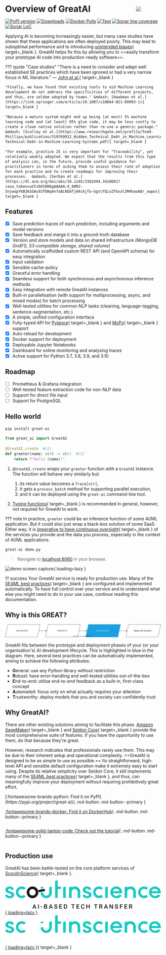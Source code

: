 <div style="display: flex; justify-content: space-between; align-items: center;">
    <h1 style="margin: 0">Overview of GreatAI</h1>
    <img  src="media/logo.png" width=80>
</div>

[![PyPI version](https://badge.fury.io/py/sis-great-ai.svg)](https://badge.fury.io/py/sis-great-ai)
[![Downloads](https://pepy.tech/badge/sis-great-ai/month)](https://pepy.tech/project/sis-great-ai)
[![Docker Pulls](https://img.shields.io/docker/pulls/scoutinscience/great-ai)](https://hub.docker.com/repository/docker/scoutinscience/great-ai)
[![Test](https://github.com/scoutinscience/great-ai/actions/workflows/test.yml/badge.svg)](https://github.com/scoutinscience/great-ai/actions/workflows/test.yml)
[![Sonar line coverage](https://sonar.scoutinscience.com/api/project_badges/measure?project=great-ai&metric=coverage)](https://sonar.scoutinscience.com/dashboard?id=great-ai)
[![Sonar LoC](https://sonar.scoutinscience.com/api/project_badges/measure?project=great-ai&metric=ncloc)](https://sonar.scoutinscience.com/dashboard?id=great-ai)

Applying AI is becoming increasingly easier, but many case studies have shown that these applications are often deployed poorly. This may lead to suboptimal performance and to introducing [unintended biases](https://en.wikipedia.org/wiki/Weapons_of_Math_Destruction){ target=_blank }. GreatAI helps fix this by allowing you to ==easily transform your prototype AI code into production-ready software==.

??? quote "Case studies"
    "There is a need to consider and adapt well established SE practices which have been ignored or had a very narrow focus in ML literature."
    &mdash; [John et al.](https://ieeexplore.ieee.org/abstract/document/9359253){ target=_blank }

    "Finally, we have found that existing tools to aid Machine Learning development do not address the specificities of different projects, and thus, are seldom adopted by teams." &mdash; [Haakman et al.](https://link.springer.com/article/10.1007/s10664-021-09993-1){ target=_blank }

    "Because a mature system might end up being (at most) 5% machine learning code and (at least) 95% glue code, it may be less costly to create a clean native solution rather than re-use a generic package." &mdash; [Sculley et al.](https://www.researchgate.net/profile/Todd-Phillips/publication/319769912_Hidden_Technical_Debt_in_Machine_Learning_Systems/links/61e716d68d338833e37a7fd6/Hidden-Technical-Debt-in-Machine-Learning-Systems.pdf){ target=_blank }

    "For example, practice 25 is very important for "Traceability", yet relatively weakly adopted. We expect that the results from this type of analysis can, in the future, provide useful guidance for practitioners in terms of aiding them to assess their rate of adoption for each practice and to create roadmaps for improving their processes.  &mdash; [Serban et al.](https://dl.acm.org/doi/abs/10.1145/3382494.3410681?casa_token=uCFz0dtDR6gAAAAA:4_8OMJ-5njwopYkB1KSGAu9JfbNq4nfa8LRE0fj84ckjfo-GgtcYQivZTGxal3M4haoA8r_xwpw){ target=_blank }

## Features

- [x] Save prediction traces of each prediction, including arguments and model versions
- [x] Save feedback and merge it into a ground-truth database
- [x] Version and store models and data on shared infrastructure *(MongoDB GridFS, S3-compatible storage, shared volume)*
- [x] Automatically scaffolded custom REST API (and OpenAPI schema) for easy integration
- [x] Input validation
- [x] Sensible cache-policy
- [x] Graceful error handling
- [x] Seamless support for both synchronous and asynchronous inference methods
- [x] Easy integration with remote GreatAI instances
- [x] Built-in parallelisation (with support for multiprocessing, async, and mixed modes) for batch processing
- [x] Well-tested utilities for common NLP tasks (cleaning, language-tagging, sentence-segmentation, etc.)
- [x] A simple, unified configuration interface
- [x] Fully-typed API for [Pylance](https://github.com/microsoft/pylance-release){ target=_blank } and [MyPy](http://mypy-lang.org){ target=_blank } support
- [x] Auto-reload for development
- [x] Docker support for deployment
- [x] Deployable Jupyter Notebooks
- [x] Dashboard for online monitoring and analysing traces
- [x] Active support for Python 3.7, 3.8, 3.9, and 3.10

## Roadmap

- [ ] Prometheus & Grafana integration
- [ ] Well-tested feature extraction code for non-NLP data
- [ ] Support for direct file input
- [ ] Support for PostgreSQL

## Hello world

```sh
pip install great-ai
```

```python title="demo.py" 
from great_ai import GreatAI

@GreatAI.create  #(1) 
def greeter(name: str) -> str:  #(2) 
    return f"Hello {name}!"
```

1.  `@GreatAI.create` wraps your `greeter` function with a `GreatAI` instance. The function will behave very similarly but:
    1. its return value becomes a `Trace[str]`,
    2. it gets a `process_batch` method for supporting parallel execution,
    3. and it can be deployed using the `great-ai` command-line tool.

2.  [Typing functions](https://docs.python.org/3/library/typing.html){ target=_blank } is recommended in general, however, not required for GreatAI to work.

??? note
    In practice, `greeter` could be an inference function of some AI/ML application. But it could also just wrap a black-box solution of some SaaS. Either way, it is [imperative to have continuous oversight](https://digital-strategy.ec.europa.eu/en/library/ethics-guidelines-trustworthy-ai){ target=_blank } of the services you provide and the data you process, especially in the context of AI/ML applications.

```sh title="terminal" 
great-ai demo.py
```
> Navigate to [localhost:6060](http://127.0.0.1:6060) in your browser.

![demo screen capture](media/demo.gif){ loading=lazy }

!!! success
    Your GreatAI service is ready for production use. Many of the [SE4ML best practices](https://se-ml.github.io){ target=_blank } are configured and implemented automatically. To have full control over your service and to understand what else you might need to do in your use case, continue reading this documentation.

## Why is this GREAT?

![scope of GreatAI](media/scope-simple.drawio.svg)

GreatAI fits between the prototype and deployment phases of your (or your organisation's) AI development lifecycle. This is highlighted in blue in the diagram. Here, several best practices can be automatically implemented, aiming to achieve the following attributes:

- **G**eneral: use any Python library without restriction
- **R**obust: have error-handling and well-tested utilities out-of-the-box 
- **E**nd-to-end: utilise end-to-end feedback as a built-in, first-class concept
- **A**utomated: focus only on what actually requires your attention
- **T**rustworthy: deploy models that you and society can confidently trust

## Why GreatAI?

There are other existing solutions aiming to facilitate this phase. [Amazon SageMaker](https://aws.amazon.com/sagemaker){ target=_blank } and [Seldon Core](https://www.seldon.io/solutions/open-source-projects/core){ target=_blank } provide the most comprehensive suite of features. If you have the opportunity to use them, do that because they're great.

However, research indicates that professionals rarely use them. This may be due to their inherent setup and operational complexity. ==GreatAI is designed to be as simple to use as possible.== Its straightforward, high-level API and sensible default configuration make it extremely easy to start using. Despite its relative simplicity over Seldon Core, it still implements many of the [SE4ML best practices](https://se-ml.github.io){ target=_blank }, and thus, can meaningfully improve your deployment without requiring prohibitively great effort.


<div style="display: flex; justify-content: space-evenly; flex-wrap: wrap;" markdown>
[:fontawesome-brands-python: Find it on PyPI](https://pypi.org/project/great-ai){ .md-button .md-button--primary }

[:fontawesome-brands-docker: Find it on DockerHub](https://hub.docker.com/repository/docker/scoutinscience/great-ai){ .md-button .md-button--primary }

[:fontawesome-solid-laptop-code: Check out the tutorial](/tutorial){ .md-button .md-button--primary }
</div>

## Production use

GreatAI has been battle-tested on the core platform services of [ScoutinScience](https://www.scoutinscience.com/){ target=_blank }.

[![ScoutinScience logo](media/scoutinscience.svg#only-light){ loading=lazy }
![ScoutinScience logo](media/scoutinscience-white.svg#only-dark){ loading=lazy }](https://www.scoutinscience.com/){ target=_blank }
